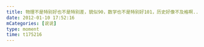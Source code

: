 ```yaml
---
title: 物理不是特别好也不是特别差，貌似90，数学也不是特别好101，历史好像不及格啊.....
date: 2012-01-10 17:52:16
mCategories: [说说]
type: moment
time: t175216
---
```


